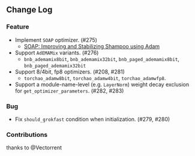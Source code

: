 ## Change Log

### Feature

* Implement `SOAP` optimizer. (#275)
    * [SOAP: Improving and Stabilizing Shampoo using Adam](https://arxiv.org/abs/2409.11321) 
* Support `AdEMAMix` variants. (#276)
    * `bnb_ademamix8bit`, `bnb_ademamix32bit`, `bnb_paged_ademamix8bit`, `bnb_paged_ademamix32bit`
* Support 8/4bit, fp8 optimizers. (#208, #281)
    * `torchao_adamw8bit`, `torchao_adamw4bit`, `torchao_adamwfp8`.
* Support a module-name-level (e.g. `LayerNorm`) weight decay exclusion for `get_optimizer_parameters`. (#282, #283)

### Bug

* Fix `should_grokfast` condition when initialization. (#279, #280)

### Contributions

thanks to @Vectorrent

